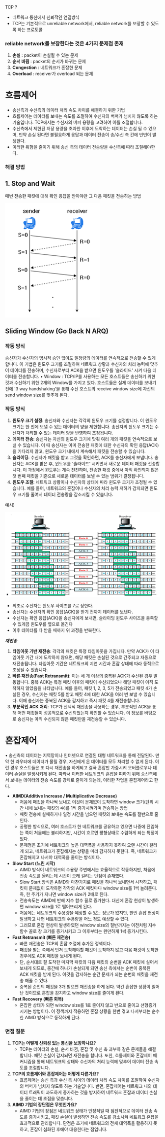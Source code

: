 TCP ?

- 네트워크 통신에서 신뢰적인 연결방식
- TCP는 기본적으로 unreliable network에서, reliable network를 보장할 수 있도록 하는 프로토콜

### **reliable network를 보장한다는 것은 4가지 문제점 존재**

1. **손실** : packet이 손실될 수 있는 문제
2. **순서 바뀜** : packet의 순서가 바뀌는 문제
3. **Congestion** : 네트워크가 혼잡한 문제
4. **Overload** : receiver가 overload 되는 문제

# 흐름제어

- 송신측과 수신측의 데이터 처리 속도 차이를 해결하기 위한 기법
- 흐름제어는 데이터를 보내는 속도를 조절하여 수신자의 버퍼가 넘치지 않도록 하는 기술입니다. TCP에서는 수신자의 버퍼 용량을 고려하여 이를 조절합니다.
- 수신측에서 제한된 저장 용량을 초과한 이후에 도착하는 데이터는 손실 될 수 있으며, 만약 손실 된다면 불필요하게 응답과 데이터 전송이 송/수신 측 간에 빈번이 발생한다.
- 이러한 위험을 줄이기 위해 송신 측의 데이터 전송량을 수신측에 따라 조절해야한다.

### 해결 방법

## **1. Stop and Wait**

매번 전송한 패킷에 대해 확인 응답을 받아야만 그 다음 패킷을 전송하는 방법

![Alt text](image-1.png)

## **Sliding Window** (Go Back N ARQ)

### 작동 방식

송신자가 수신자의 명시적 승인 없이도 일정량의 데이터를 연속적으로 전송할 수 있게 합니다. 이 기법은 윈도우 크기를 조절하여 네트워크 상황과 수신자의 처리 능력에 맞추어 데이터를 전송하며, 수신자로부터 ACK을 받으면 윈도우를 '슬라이드' 시켜 다음 데이터를 전송합니다.
• Window : TCP/IP를 사용하는 모든 호스트들은 송신하기 위한 것과 수신하기 위한 2개의 Window를 가지고 있다. 호스트들은 실제 데이터를 보내기 전에 '3 way handshaking'을 통해 수신 호스트의 receive window size에 자신의 send window size를 맞추게 된다.

### **작동 방식**

1. **윈도우 크기 설정**: 송신자와 수신자는 각각의 윈도우 크기를 설정합니다. 이 윈도우 크기는 한 번에 보낼 수 있는 데이터의 양을 제한합니다. 송신자의 윈도우 크기는 수신자가 처리할 수 있는 데이터 양을 반영하여 조정됩니다.
2. **데이터 전송**: 송신자는 자신의 윈도우 크기에 맞춰 여러 개의 패킷을 연속적으로 보낼 수 있습니다. 이 때 송신자는 이미 전송한 패킷에 대한 수신자의 확인 응답(ACK)을 기다리지 않고, 윈도우 크기 내에서 계속해서 패킷을 전송할 수 있습니다.
3. **슬라이딩**: 수신자가 패킷을 받고 그것을 확인하면, ACK를 송신자에게 보냅니다. 송신자는 ACK를 받은 후, 윈도우를 '슬라이드' 시키면서 새로운 데이터 패킷을 전송합니다. 이 과정에서 윈도우는 계속 전진하며, 전송한 패킷 중에서 아직 확인되지 않은 첫 번째 패킷을 기준으로 새로운 데이터를 보낼 수 있는 범위가 결정됩니다.
4. **윈도우 조절**: 네트워크 상황이나 수신자의 상태에 따라 윈도우 크기가 조정될 수 있습니다. 예를 들어, 네트워크의 혼잡이나 수신자의 처리 능력 저하가 감지되면 윈도우 크기를 줄여서 데이터 전송량을 감소시킬 수 있습니다.

예시)

![Alt text](image-2.png)

- 최초로 수신자는 윈도우 사이즈를 7로 정한다.
- 송신자는 수신자의 확인 응답(ACK)을 받기 전까지 데이터를 보낸다.
- 수신자는 확인 응답(ACK)을 송신자에게 보내면, 슬라이딩 윈도우 사이즈을 충족할 수 있게끔 윈도우를 옆으로 옮긴다
- 이후 데이터를 다 받을 때까지 위 과정을 반복한다.

**_재전송_**

1. **타임아웃 기반 재전송**: 각각의 패킷은 특정 타임아웃을 가집니다. 만약 ACK가 이 타임아웃 기간 내에 도착하지 않으면, 해당 패킷은 손실된 것으로 간주되고 자동으로 재전송됩니다. 타임아웃 기간은 네트워크의 지연 시간과 혼잡 상태에 따라 동적으로 조정될 수 있습니다.
2. **빠른 재전송(Fast Retransmit)**: 이는 세 개 이상의 중복된 ACK가 수신된 경우 발동합니다. 중복 ACK는 특정 패킷 이후의 패킷이 수신되었으나 해당 패킷이 아직 도착하지 않았음을 나타냅니다. 예를 들어, 패킷 1, 2, 3, 5가 전송되었고 패킷 4가 손실된 경우, 수신자는 패킷 5를 받고 패킷 4에 대한 ACK을 여러 번 보낼 수 있습니다. 이때 송신자는 중복된 ACK을 감지하고 즉시 패킷 4를 재전송합니다.
3. **부분적인 ACK 처리**: TCP가 선택적 재전송을 사용하는 경우, 부분적인 ACK을 통해 어떤 패킷들이 성공적으로 수신되었는지 확인할 수 있습니다. 이 정보를 바탕으로 송신자는 아직 수신되지 않은 패킷만을 재전송할 수 있습니다.

# 혼잡제어

• 송신측의 데이터는 지역망이나 인터넷으로 연결된 대형 네트워크를 통해 전달된다. 만약 한 라우터에 데이터가 몰릴 경우, 자신에게 온 데이터를 모두 처리할 수 없게 된다. 이런 경우 호스트들은 또 다시 재전송을 하게되고 결국 혼잡만 가중시켜 오버플로우나 데이터 손실을 발생시키게 된다. 따라서 이러한 네트워크의 혼잡을 피하기 위해 송신측에서 보내는 데이터의 전송 속도를 강제로 줄이게 되는데, 이러한 작업을 혼잡제어라고 한다.

- **AIMD(Additive Increase / Multiplicative Decrease)**
  - 처음에 패킷을 하나씩 보내고 이것이 문제없이 도착하면 window 크기(단위 시간 내에 보내는 패킷의 수)를 1씩 증가시켜가며 전송하는 방법
  - 패킷 전송에 실패하거나 일정 시간을 넘으면 패킷의 보내는 속도를 절반으로 줄인다.
  - 공평한 방식으로, 여러 호스트가 한 네트워크를 공유하고 있으면 나중에 진입하는 쪽이 처음에는 불리하지만, 시간이 흐르면 평형상태로 수렴하게 되는 특징이 있다.
  - 문제점은 초기에 네트워크의 높은 대역폭을 사용하지 못하여 오랜 시간이 걸리게 되고, 네트워크가 혼잡해지는 상황을 미리 감지하지 못한다. 즉, 네트워크가 혼잡해지고 나서야 대역폭을 줄이는 방식이다.
- **Slow Start (느린 시작)**
  - AIMD 방식이 네트워크의 수용량 주변에서는 효율적으로 작동하지만, 처음에 전송 속도를 올리는데 시간이 오래 걸리는 단점이 존재했다.
  - Slow Start 방식은 AIMD와 마찬가지로 패킷을 하나씩 보내면서 시작하고, 패킷이 문제없이 도착하면 각각의 ACK 패킷마다 window size를 1씩 늘려준다. 즉, 한 주기가 지나면 window size가 2배로 된다.
  - 전송속도는 AIMD에 반해 지수 함수 꼴로 증가한다. 대신에 혼잡 현상이 발생하면 window size를 1로 떨어뜨리게 된다.
  - 처음에는 네트워크의 수용량을 예상할 수 있는 정보가 없지만, 한번 혼잡 현상이 발생하고 나면 네트워크의 수용량을 어느 정도 예상할 수 있다.
  - 그러므로 혼잡 현상이 발생하였던 window size의 절반까지는 이전처럼 지수 함수 꼴로 창 크기를 증가시키고 그 이후부터는 완만하게 1씩 증가시킨다.
- **Fast Retransmit (빠른 재전송)**
  - 빠른 재전송은 TCP의 혼잡 조절에 추가된 정책이다.
  - 패킷을 받는 쪽에서 먼저 도착해야할 패킷이 도착하지 않고 다음 패킷이 도착한 경우에도 ACK 패킷을 보내게 된다.
  - 단, 순서대로 잘 도착한 마지막 패킷의 다음 패킷의 순번을 ACK 패킷에 실어서 보내게 되므로, 중간에 하나가 손실되게 되면 송신 측에서는 순번이 중복된 ACK 패킷을 받게 된다. 이것을 감지하는 순간 문제가 되는 순번의 패킷을 재전송 해줄 수 있다.
  - 중복된 순번의 패킷을 3개 받으면 재전송을 하게 된다. 약간 혼잡한 상황이 일어난 것이므로 혼잡을 감지하고 window size를 줄이게 된다.
- **Fast Recovery (빠른 회복)**
  - 혼잡한 상태가 되면 window size를 1로 줄이지 않고 반으로 줄이고 선형증가시키는 방법이다. 이 정책까지 적용하면 혼잡 상황을 한번 겪고 나서부터는 순수한 AIMD 방식으로 동작하게 된다.

### 면접 질문

1. **TCP는 어떻게 신뢰성 있는 통신을 보장하나요?**
   - TCP는 데이터의 손실, 순서 바뀜, 혼잡 및 수신 측 과부하 같은 문제들을 해결합니다. 패킷 손실이 감지되면 재전송을 합니다. 또한, 흐름제어와 혼잡제어 메커니즘을 통해 네트워크의 상태와 수신자의 처리 능력에 맞추어 데이터 전송 속도를 조절합니다.
2. **TCP의 흐름제어와 혼잡제어는 어떻게 다른가요?**
   - 흐름제어는 송신 측과 수신 측 사이의 데이터 처리 속도 차이를 조절하여 수신자의 버퍼가 넘치지 않도록 하는 기술입니다. 반면, 혼잡제어는 네트워크 내의 데이터 트래픽이 과도하게 증가하는 것을 방지하여 네트워크 혼잡과 데이터 손실을 줄이는 데 초점을 맞춥니다.
3. **AIMD 기법의 장단점은 무엇인가요?**
   - AIMD 기법의 장점은 네트워크 상태가 안정적일 때 점진적으로 데이터 전송 속도를 증가시키고, 패킷 손실이 발생하면 전송 속도를 감소시켜 네트워크 혼잡을 효과적으로 관리합니다. 단점은 초기에 네트워크의 전체 대역폭을 활용하지 못하고, 혼잡이 심화된 후에야 대응한다는 점입니다.
